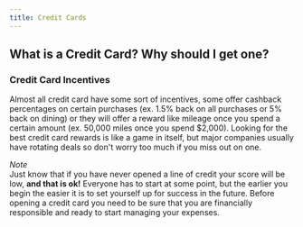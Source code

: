 ```yaml
---
title: Credit Cards
---
```


## What is a Credit Card? Why should I get one?


### Credit Card Incentives

Almost all credit card have some sort of incentives, some offer cashback percentages on certain purchases (ex. 1.5% back on all purchases or 5% back on dining) or they will offer a reward like mileage once you spend a certain amount (ex. 50,000 miles once you spend $2,000). Looking for the best credit card rewards is like a game in itself, but major companies usually have rotating deals so don't worry too much if you miss out on one. 

*Note*   
Just know that if you have never opened a line of credit your score will be low, **and that is ok!** Everyone has to start at some point, but the earlier you begin the easier it is to set yourself up for success in the future. Before opening a credit card you need to be sure that you are financially responsible and ready to start managing your expenses.



